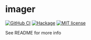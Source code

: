 # imager

[![GitHub CI](https://github.com/lancelet/imager/workflows/CI/badge.svg)](https://github.com/lancelet/imager/actions)
[![Hackage](https://img.shields.io/hackage/v/imager.svg?logo=haskell)](https://hackage.haskell.org/package/imager)
[![MIT license](https://img.shields.io/badge/license-MIT-blue.svg)](LICENSE)

See README for more info
